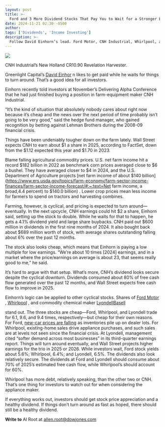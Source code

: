 ```yaml
---
layout: post
title: >-
  Ford and 3 More Dividend Stocks That Pay You to Wait for a Stronger Economy
date: 2024-11-21 02:30 -0500
author: 
tags: ['Dividends', 'Income Investing']
description: >-
  Follow David Einhorn’s lead. Ford Motor, CNH Industrial, Whirlpool, and LyondellBasell all offer generous payouts.
---
```





 


 








![](https://images.barrons.com/im-39644306?width=548&height=365)


CNH Industrial’s New Holland CR10.90 Revelation Harvester.






Greenlight Capital’s [David Einhor](https://www.barrons.com/articles/david-einhorn-greenlight-re-hedge-fund-a3768893?mod=article_inline) n likes to get paid while he waits for things to turn around. That’s a good idea for all investors.


Einhorn recently told investors at November’s Delivering Alpha Conference that he had just finished buying a position in farm-equipment maker CNH Industrial. 


 “It’s the kind of situation that absolutely nobody cares about right now because it’s cheap and the news over the next period of time probably isn’t going to be very good,” said the hedge fund manager, who gained recognition by betting against Lehman Brothers during the 2008-09 financial crisis.


Things have been undeniably tougher down on the farm lately. Wall Street expects CNH to earn about \$1 a share in 2025, according to FactSet, down from the \$1.12 expected this year and \$1.70 in 2023.


Blame falling agricultural commodity prices. U.S. net farm income hit a record \$182 billion in 2022 as benchmark corn prices averaged close to \$6 a bushel. They have averaged closer to \$4 in 2024, and the U.S. Department of Agriculture projects [net farm income of about \$140 billion](https://www.ers.usda.gov/topics/farm-economy/farm-sector-income-finances/farm-sector-income-forecast/#:~:text=Net farm income, a broad,4.4 percent) to \$140.0 billion) . Lower crop prices mean less income for farmers to spend on tractors and harvesting combines.


Farming, however, is cyclical, and pricing is expected to turn around—eventually. In the next upcycle, CNH earnings could hit \$2 a share, Einhorn said, setting up the stock to double. While he waits for that to happen, he gets a 4.1% dividend yield and large share buybacks. CNH paid out \$600 million in dividends in the first nine months of 2024. It also bought back about \$689 million worth of stock, with average shares outstanding falling about 6% over the past 12 months. 


The stock also looks cheap, which means that Einhorn is paying a low multiple for low earnings. “We’re about 10 times [2024] earnings, and in a market where the price/earnings on average is about 23, that seems really good to me,” he said. 


It’s hard to argue with that setup. What’s more, CNH’s dividend looks secure despite the cyclical downturn. Dividends consumed about 80% of free cash flow generated over the past 12 months, and Wall Street expects free cash flow to improve in 2025. 


Einhorn’s logic can be applied to other cyclical stocks. Shares of [Ford Motor](https://www.barrons.com/market-data/stocks/F) , [Whirlpool](https://www.barrons.com/market-data/stocks/WHR) , and commodity chemical maker [LyondellBasell](https://www.barrons.com/market-data/stocks/LYB) 



 stand out. The three stocks are cheap—Ford, Whirlpool, and Lyondell trade for 6.1, 9.6, and 9.4 times, respectively—but cheap for their own reasons. For Ford, [new-car prices are falling](https://www.barrons.com/articles/ford-stock-price-earnings-c8530d13?mod=article_inline) as inventories pile up on dealer lots. For Whirlpool, existing-home sales drive appliance purchases, and such sales are at levels not seen since the financial crisis. At Lyondell, management cited “softer demand across most businesses” in its third-quarter earnings report. 
Things will turn around eventually, and Wall Street projects higher earnings for the trio in 2025 or 2026. While investors wait, Ford stock yields about 5.6%; Whirlpool, 6.4%; and Lyondell, 6.5%. The dividends also look relatively secure. The dividends at Ford and Lyondell should consume about 70% of 2025’s estimated free cash flow, while Whirlpool’s should account for 60%. 


Whirlpool has more debt, relatively speaking, than the other two or CNH. That’s one thing for investors to watch out for when considering the appliance maker. 


If everything works out, investors should get stock price appreciation and a healthy dividend. If things don’t turn around as fast as hoped, there should still be a healthy dividend. 


**Write to**  Al Root at [allen.root@dowjones.com](mailto:allen.root@dowjones.com)









